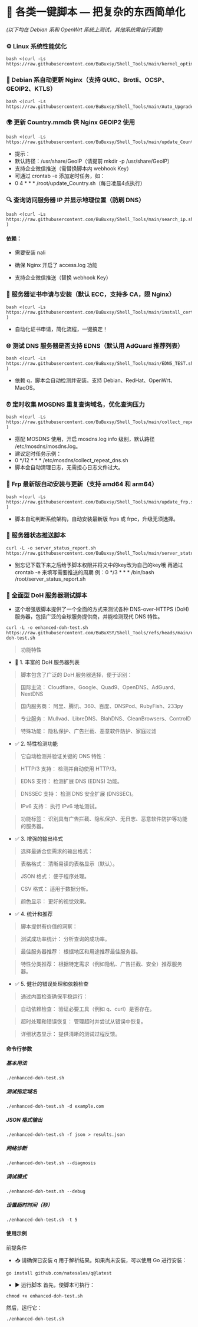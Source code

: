# 🚀 各类一键脚本 — 把复杂的东西简单化  
*(以下均在 Debian 系和 OpenWrt 系统上测试，其他系统需自行调整)*


### ⚙️ Linux 系统性能优化  

```shell
bash <(curl -Ls https://raw.githubusercontent.com/BuBuxsy/Shell_Tools/main/kernel_optimization.sh)
```

### 🦄 Debian 系自动更新 Nginx（支持 QUIC、Brotli、OCSP、GEOIP2、KTLS）

```shell
bash <(curl -Ls https://raw.githubusercontent.com/BuBuxsy/Shell_Tools/main/Auto_Upgrade_Nginx.sh)
```
### 🌍 更新 Country.mmdb 供 Nginx GEOIP2 使用
```shell
bash <(curl -Ls https://raw.githubusercontent.com/BuBuxsy/Shell_Tools/main/update_Country.sh)
```
- 提示：
- 默认路径：/usr/share/GeoIP（请提前 mkdir -p /usr/share/GeoIP）
- 支持企业微信推送（需替换脚本内 webhook Key）
- 可通过 crontab -e 添加定时任务，如：
- 0 4 * * * /root/update_Country.sh（每日凌晨4点执行）

### 🔍 查询访问服务器 IP 并显示地理位置（防刷 DNS）
```shell
bash <(curl -Ls https://raw.githubusercontent.com/BuBuxsy/Shell_Tools/main/search_ip.sh
)
```
#### 依赖：

- 需要安装 nali

- 确保 Nginx 开启了 access.log 功能

- 支持企业微信推送（替换 webhook Key）

### 🔐 服务器证书申请与安装（默认 ECC，支持多 CA，限 Nginx）
```shell
bash <(curl -Ls https://raw.githubusercontent.com/BuBuxsy/Shell_Tools/main/install_cert.sh
)
```
- 自动化证书申请，简化流程，一键搞定！

### 🌐 测试 DNS 服务器是否支持 EDNS（默认用 AdGuard 推荐列表）
```shell
bash <(curl -Ls https://raw.githubusercontent.com/BuBuxsy/Shell_Tools/main/EDNS_TEST.sh
)
```
- 依赖 q，脚本会自动检测并安装。支持 Debian、RedHat、OpenWrt、MacOS。

### ⏰ 定时收集 MOSDNS 重复查询域名，优化查询压力
```shell
bash <(curl -Ls https://raw.githubusercontent.com/BuBuxsy/Shell_Tools/main/collect_repeat_dns.sh
)
```
- 搭配 MOSDNS 使用，开启 mosdns.log info 级别，默认路径 /etc/mosdns/mosdns.log。
- 建议定时任务示例：
- 0 */12 * * * /etc/mosdns/collect_repeat_dns.sh
- 脚本会自动清理日志，无需担心日志文件过大。

### 🚀 Frp 最新版自动安装与更新（支持 amd64 和 arm64）
```shell
bash <(curl -Ls https://raw.githubusercontent.com/BuBuxsy/Shell_Tools/main/update_frp.sh
)
```
- 脚本自动判断系统架构，自动安装最新版 frps 或 frpc，升级无须选择。

### 🤠 服务器状态推送脚本
```shell
curl -L -o server_status_report.sh https://raw.githubusercontent.com/BuBuxsy/Shell_Tools/main/server_status_report.sh
```
- 别忘记下载下来之后给予脚本权限并将文中的key改为自己的key哦 再通过crontab -e 来填写需要推送的周期 例：0 */3 * * * /bin/bash /root/server_status_report.sh

### 🌟 全面型 DoH 服务器测试脚本
- 这个增强版脚本提供了一个全面的方式来测试各种 DNS-over-HTTPS (DoH) 服务器，包括广泛的全球服务提供商，并能检测现代 DNS 特性。
```shell
curl -L -o enhanced-doh-test.sh https://raw.githubusercontent.com/BuBuXSY/Shell_Tools/refs/heads/main/enhanced-doh-test.sh
```
> 功能特性
- 🔧 1. 丰富的 DoH 服务器列表
> 脚本包含了广泛的 DoH 服务器选择，便于识别：

> 国际主流： Cloudflare、Google、Quad9、OpenDNS、AdGuard、NextDNS

> 国内服务商： 阿里、腾讯、360、百度、DNSPod、RubyFish、233py

> 专业服务： Mullvad、LibreDNS、BlahDNS、CleanBrowsers、ControlD

> 特殊功能： 隐私保护、广告拦截、恶意软件防护、家庭过滤

- ✅  2. 特性检测功能
> 它自动检测并验证关键的 DNS 特性：

> HTTP/3 支持： 检测并自动使用 HTTP/3。

> EDNS 支持： 检测扩展 DNS (EDNS) 功能。

> DNSSEC 支持： 检测 DNS 安全扩展 (DNSSEC)。

> IPv6 支持： 执行 IPv6 地址测试。

> 功能标签： 识别具有广告拦截、隐私保护、无日志、恶意软件防护等功能的服务器。

- ✅  3. 增强的输出格式
> 选择最适合您需求的输出格式：

> 表格格式： 清晰易读的表格显示（默认）。

> JSON 格式： 便于程序处理。

> CSV 格式： 适用于数据分析。

> 颜色显示： 更好的视觉效果。

- ✅  4. 统计和推荐
> 脚本提供有价值的洞察：

> 测试成功率统计： 分析查询的成功率。

> 最佳服务器推荐： 根据地区和用途推荐最佳服务器。

> 特性分类推荐： 根据特定需求（例如隐私、广告拦截、安全）推荐服务器。

- ✅  5. 健壮的错误处理和依赖检查
> 通过内置检查确保平稳运行：

> 自动依赖检查： 验证必要工具（例如 q、curl）是否存在。

> 超时处理和错误恢复： 管理超时并尝试从错误中恢复。

> 详细状态显示： 提供清晰的测试过程反馈。

#### 命令行参数
##### 基本用法
```shell
./enhanced-doh-test.sh
```
##### 测试指定域名
``` shell
./enhanced-doh-test.sh -d example.com
```
##### JSON 格式输出
```shell
./enhanced-doh-test.sh -f json > results.json 
```
##### 网络诊断
```shell
./enhanced-doh-test.sh --diagnosis
```
##### 调试模式
```shell
./enhanced-doh-test.sh --debug
```
##### 设置超时时间（秒）
```shell
./enhanced-doh-test.sh -t 5
```
#### 使用示例
前提条件
- 📥 请确保已安装 q 用于解析结果。如果尚未安装，可以使用 Go 进行安装：
```shell
go install github.com/natesales/q@latest
```
- ▶️ 运行脚本
首先，使脚本可执行：
```shell
chmod +x enhanced-doh-test.sh
```
然后，运行它：
```shell
./enhanced-doh-test.sh
```
